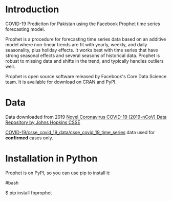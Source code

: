 # Introduction

COVID-19 Prediciton for Pakistan using the Facebook Prophet time series forecasting model.

Prophet is a procedure for forecasting time series data based on an additive model where non-linear trends are fit with yearly, weekly, and daily seasonality, plus holiday effects. It works best with time series that have strong seasonal effects and several seasons of historical data. Prophet is robust to missing data and shifts in the trend, and typically handles outliers well.

Prophet is open source software released by Facebook's Core Data Science team. It is available for download on CRAN and PyPI.

# Data 

Data downloaded from 2019 [Novel Coronavirus COVID-19 (2019-nCoV) Data Repository by Johns Hopkins CSSE](https://github.com/CSSEGISandData/COVID-19)

[COVID-19/csse_covid_19_data/csse_covid_19_time_series](https://github.com/CSSEGISandData/COVID-19/tree/master/csse_covid_19_data/csse_covid_19_time_series) data used for **confirmed** cases only.

# Installation in Python

Prophet is on PyPI, so you can use pip to install it:

#bash

$ pip install fbprophet

